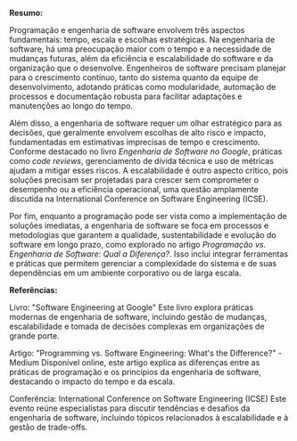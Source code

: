 **Resumo:**  

Programação e engenharia de software envolvem três aspectos fundamentais: tempo, escala e escolhas estratégicas. Na engenharia de software, há uma preocupação maior com o tempo e a necessidade de mudanças futuras, além da eficiência e escalabilidade do software e da organização que o desenvolve. Engenheiros de software precisam planejar para o crescimento contínuo, tanto do sistema quanto da equipe de desenvolvimento, adotando práticas como modularidade, automação de processos e documentação robusta para facilitar adaptações e manutenções ao longo do tempo.  

Além disso, a engenharia de software requer um olhar estratégico para as decisões, que geralmente envolvem escolhas de alto risco e impacto, fundamentadas em estimativas imprecisas de tempo e crescimento. Conforme destacado no livro *Engenharia de Software no Google*, práticas como *code reviews*, gerenciamento de dívida técnica e uso de métricas ajudam a mitigar esses riscos. A escalabilidade é outro aspecto crítico, pois soluções precisam ser projetadas para crescer sem comprometer o desempenho ou a eficiência operacional, uma questão amplamente discutida na International Conference on Software Engineering (ICSE).  

Por fim, enquanto a programação pode ser vista como a implementação de soluções imediatas, a engenharia de software se foca em processos e metodologias que garantem a qualidade, sustentabilidade e evolução do software em longo prazo, como explorado no artigo *Programação vs. Engenharia de Software: Qual a Diferença?*. Isso inclui integrar ferramentas e práticas que permitem gerenciar a complexidade do sistema e de suas dependências em um ambiente corporativo ou de larga escala.

**Referências:**

Livro: "Software Engineering at Google"
Este livro explora práticas modernas de engenharia de software, incluindo gestão de mudanças, escalabilidade e tomada de decisões complexas em organizações de grande porte.

Artigo: "Programming vs. Software Engineering: What's the Difference?" - Medium
Disponível online, este artigo explica as diferenças entre as práticas de programação e os princípios da engenharia de software, destacando o impacto do tempo e da escala.

Conferência: International Conference on Software Engineering (ICSE)
Este evento reúne especialistas para discutir tendências e desafios da engenharia de software, incluindo tópicos relacionados à escalabilidade e à gestão de trade-offs.

